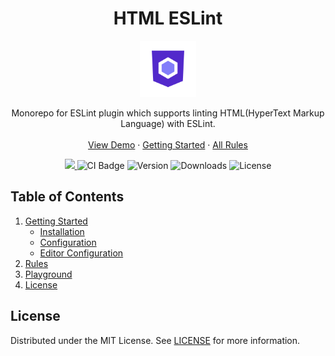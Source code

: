 <h1 align="center"> HTML ESLint </h1>

<p align="center">
 <a href="https://html-eslint.org">
    <img src="packages/website/src/assets/logo.png" alt="Logo" width="90" height="90">
  </a>
   <p align="center">
  Monorepo for ESLint plugin which supports linting HTML(HyperText Markup Language) with ESLint.
  <br/>
  <br/>
  <a href="https://html-eslint.org/playground">View Demo</a>
  ·
  <a href="https://html-eslint.org/docs/getting-started">Getting Started</a>
  ·
  <a href="https://html-eslint.org/docs/rules">All Rules</a>
  </p>
  
</p>

<p align="center">
  <a href="https://codecov.io/gh/yeonjuan/html-eslint">
    <img src="https://codecov.io/gh/yeonjuan/html-eslint/branch/main/graph/badge.svg?token=0BVJ8GGDZ6"/>
  </a>
  <img src="https://github.com/yeonjuan/html-eslint/actions/workflows/main.yml/badge.svg?branch=main" alt="CI Badge" />
  <img src="https://img.shields.io/npm/v/@html-eslint/eslint-plugin?color=success" alt="Version" />
  <img src="https://img.shields.io/npm/dw/@html-eslint/eslint-plugin" alt="Downloads" />
  <img src="https://img.shields.io/npm/l/@html-eslint/eslint-plugin?color=success" alt="License" />
</p>

## Table of Contents

1. [Getting Started](https://html-eslint.org/docs/getting-started)
   - [Installation](https://html-eslint.org/docs/getting-started#installation)
   - [Configuration](https://html-eslint.org/docs/getting-started#configuration)
   - [Editor Configuration](https://html-eslint.org/docs/getting-started#editor-configuration)
1. [Rules](https://html-eslint.org/docs/rules)
1. [Playground](https://html-eslint.org/playground)
1. [License](#License)

## License

Distributed under the MIT License. See [LICENSE](./LICENSE) for more information.
